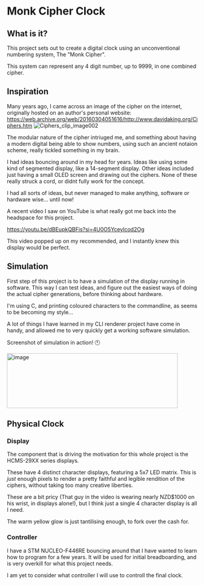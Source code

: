 # Monk Cipher Clock
## What is it?
This project sets out to create a digital clock using an unconventional numbering system, The "Monk Cipher".

This system can represent any 4 digit number, up to 9999, in one combined cipher.
## Inspiration
Many years ago, I came across an image of the cipher on the internet, originally hosted on an author's personal website:
https://web.archive.org/web/20160304051616/http://www.davidaking.org/Ciphers.htm
![Ciphers_clip_image002](https://github.com/user-attachments/assets/f338e3f2-74d1-4d38-98e8-4bbcf10ae430)

The modular nature of the cipher intriuged me, and something about having a modern digital being able to show numbers, using such an ancient notaion scheme, really tickled something in my brain.

I had ideas bouncing around in my head for years. Ideas like using some kind of segmented display, like a 14-segment display. Other ideas included just having a small OLED screen and drawing out the ciphers.
None of these really struck a cord, or didnt fully work for the concept. 

I had all sorts of ideas, but never managed to make anything, software or hardware wise... until now!

A recent video I saw on YouTube is what really got me back into the headspace for this project.

https://youtu.be/dBEupkQBFis?si=4U0O5Yceylcod2Og

This video popped up on my recommended, and I instantly knew this display would be perfect.

## Simulation
First step of this project is to have a simulation of the display running in software. This way I can test ideas, and figure out the easiest ways of doing the actual cipher generations, before thinking about hardware.

I'm using C, and printing coloured characters to the commandline, as seems to be becoming my style...

A lot of things I have learned in my CLI renderer project have come in handy, and allowed me to very quickly get a working software simulation.

Screenshot of simulation in action! 🕚

<img width="451" height="145" alt="image" src="https://github.com/user-attachments/assets/aba68144-123b-42d4-a401-3441c61d82b3" />

## Physical Clock
### Display
The component that is driving the motivation for this whole project is the HCMS-29XX series displays.

These have 4 distinct character displays, featuring a 5x7 LED matrix.
This is *just* enough pixels to render a pretty faithful and legible rendition of the ciphers, without taking too many creative liberties.

These are a bit pricy (That guy in the video is wearing nearly NZD$1000 on his wrist, in displays alone!), but I think just a single 4 character display is all I need. 

The warm yellow glow is just tantilising enough, to fork over the cash for.

### Controller
I have a STM NUCLEO-F446RE bouncing around that I have wanted to learn how to program for a few years.
It will be used for initial breadboarding, and is very overkill for what this project needs.

I am yet to consider what controller I will use to controll the final clock.

